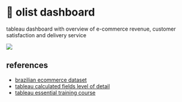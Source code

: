 # 🎯 olist dashboard
tableau dashboard with overview of e-commerce revenue, customer satisfaction and delivery service

![](https://github.com/ppkgtmm/olist-dashboard/assets/57994731/1269a314-77bf-4179-80d4-c449da69041c)

## references

- [brazilian ecommerce dataset](https://www.kaggle.com/datasets/olistbr/brazilian-ecommerce)
- [tableau calculated fields level of detail](https://help.tableau.com/current/pro/desktop/en-us/calculations_calculatedfields_lod.htm)
- [tableau essential training course](https://www.linkedin.com/learning/tableau-essential-training-22386688)
